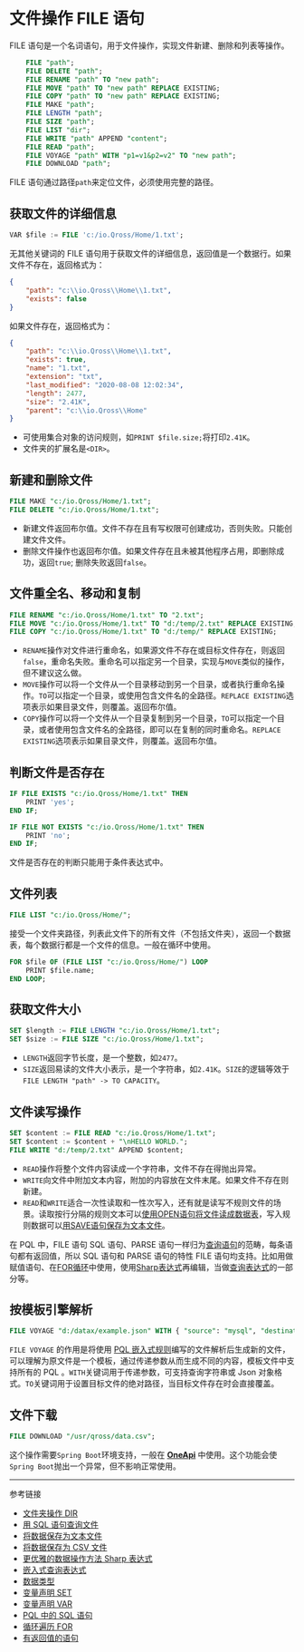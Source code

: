 # 文件操作 FILE 语句

FILE 语句是一个名词语句，用于文件操作，实现文件新建、删除和列表等操作。

```sql
    FILE "path";
    FILE DELETE "path";
    FILE RENAME "path" TO "new path";
    FILE MOVE "path" TO "new path" REPLACE EXISTING;
    FILE COPY "path" TO "new path" REPLACE EXISTING;
    FILE MAKE "path";
    FILE LENGTH "path";
    FILE SIZE "path";
    FILE LIST "dir";
    FILE WRITE "path" APPEND "content";
    FILE READ "path";
    FILE VOYAGE "path" WITH "p1=v1&p2=v2" TO "new path";
    FILE DOWNLOAD "path";
```

FILE 语句通过路径`path`来定位文件，必须使用完整的路径。

## 获取文件的详细信息

```sql
VAR $file := FILE 'c:/io.Qross/Home/1.txt';
```

无其他关键词的 FILE 语句用于获取文件的详细信息，返回值是一个数据行。如果文件不存在，返回格式为：

```json
{
    "path": "c:\\io.Qross\\Home\\1.txt",
    "exists": false
}
```

如果文件存在，返回格式为：

```json
{
    "path": "c:\\io.Qross\\Home\\1.txt",
    "exists": true,
    "name": "1.txt",
    "extension": "txt",
    "last_modified": "2020-08-08 12:02:34",
    "length": 2477,
    "size": "2.41K",
    "parent": "c:\\io.Qross\\Home"
}
```

* 可使用集合对象的访问规则，如`PRINT $file.size;`将打印`2.41K`。
* 文件夹的扩展名是`<DIR>`。

## 新建和删除文件

```sql
FILE MAKE "c:/io.Qross/Home/1.txt";
FILE DELETE "c:/io.Qross/Home/1.txt";
```

* 新建文件返回布尔值。文件不存在且有写权限可创建成功，否则失败。只能创建文件文件。
* 删除文件操作也返回布尔值。如果文件存在且未被其他程序占用，即删除成功，返回`true`; 删除失败返回`false`。

## 文件重全名、移动和复制

```sql
FILE RENAME "c:/io.Qross/Home/1.txt" TO "2.txt";
FILE MOVE "c:/io.Qross/Home/1.txt" TO "d:/temp/2.txt" REPLACE EXISTING;
FILE COPY "c:/io.Qross/Home/1.txt" TO "d:/temp/" REPLACE EXISTING;
```

* `RENAME`操作对文件进行重命名，如果源文件不存在或目标文件存在，则返回`false`，重命名失败。重命名可以指定另一个目录，实现与`MOVE`类似的操作，但不建议这么做。
* `MOVE`操作可以将一个文件从一个目录移动到另一个目录，或者执行重命名操作。`TO`可以指定一个目录，或使用包含文件名的全路径。`REPLACE EXISTING`选项表示如果目录文件，则覆盖。返回布尔值。
* `COPY`操作可以将一个文件从一个目录复制到另一个目录，`TO`可以指定一个目录，或者使用包含文件名的全路径，即可以在复制的同时重命名。`REPLACE EXISTING`选项表示如果目录文件，则覆盖。返回布尔值。

## 判断文件是否存在

```sql
IF FILE EXISTS "c:/io.Qross/Home/1.txt" THEN
    PRINT 'yes';
END IF;

IF FILE NOT EXISTS "c:/io.Qross/Home/1.txt" THEN
    PRINT 'no';
END IF;
```

文件是否存在的判断只能用于条件表达式中。

## 文件列表

```sql
FILE LIST "c:/io.Qross/Home/";
```

接受一个文件夹路径，列表此文件下的所有文件（不包括文件夹），返回一个数据表，每个数据行都是一个文件的信息。一般在循环中使用。

```sql
FOR $file OF (FILE LIST "c:/io.Qross/Home/") LOOP
    PRINT $file.name;
END LOOP;
```

## 获取文件大小

```sql
SET $length := FILE LENGTH "c:/io.Qross/Home/1.txt";
SET $size := FILE SIZE "c:/io.Qross/Home/1.txt";
```

* `LENGTH`返回字节长度，是一个整数，如`2477`。
* `SIZE`返回易读的文件大小表示，是一个字符串，如`2.41K`。`SIZE`的逻辑等效于`FILE LENGTH "path" -> TO CAPACITY`。 

## 文件读写操作

```sql
SET $content := FILE READ "c:/io.Qross/Home/1.txt";
SET $content := $content + "\nHELLO WORLD.";
FILE WRITE "d:/temp/2.txt" APPEND $content;
```

* `READ`操作将整个文件内容读成一个字符串，文件不存在得抛出异常。
* `WRITE`向文件中附加文本内容，附加的内容放在文件末尾。如果文件不存在则新建。
* `READ`和`WRITE`适合一次性读取和一性次写入，还有就是读写不规则文件的场景。读取按行分隔的规则文本可以[使用OPEN语句将文件读成数据表](/pql/file-table.md)，写入规则数据可以[用SAVE语句保存为文本文件](/pql/txt.md)。

在 PQL 中，FILE 语句 SQL 语句、PARSE 语句一样归为[查询语句](/pql/evaluate.md)的范畴，每条语句都有返回值，所以 SQL 语句和 PARSE 语句的特性 FILE 语句均支持。比如用做赋值语句、在[FOR循环](/pql/for.md)中使用，使用[Sharp表达式](/pql/sharp.md)再编辑，当做[查询表达式](/pql/query.md)的一部分等。

## 按模板引擎解析

```sql
FILE VOYAGE "d:/datax/example.json" WITH { "source": "mysql", "destination": "phoenix" } TO """d:/datax/tasks/$(action_id)""";
```

`FILE VOYAGE` 的作用是将使用 [PQL 嵌入式规则](/pql/embedded.md)编写的文件解析后生成新的文件，可以理解为原文件是一个模板，通过传递参数从而生成不同的内容，模板文件中支持所有的 PQL 。`WITH`关键词用于传递参数，可支持查询字符串或 Json 对象格式。`TO`关键词用于设置目标文件的绝对路径，当目标文件存在时会直接覆盖。

## 文件下载

```sql
FILE DOWNLOAD "/usr/qross/data.csv";
```

这个操作需要`Spring Boot`环境支持，一般在 [**OneApi**](/oneapi/overview.md) 中使用。这个功能会使`Spring Boot`抛出一个异常，但不影响正常使用。

---
参考链接

* [文件夹操作 DIR](/pql/dir.md)
* [用 SQL 语句查询文件](/pql/file-table.md)
* [将数据保存为文本文件](/pql/txt.md)
* [将数据保存为 CSV 文件](/pql/csv.md)
* [更优雅的数据操作方法 Sharp 表达式](/pql/sharp.md)
* [嵌入式查询表达式](/pql/query.md)
* [数据类型](/pql/datatype.md)
* [变量声明 SET](/pql/set.md)
* [变量声明 VAR](/pql/var.md)
* [PQL 中的 SQL 语句](/pql/sql.md) 
* [循环遍历 FOR](/pql/for.md)
* [有返回值的语句](/pql/evaluate.md)